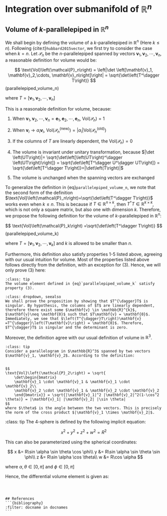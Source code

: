 # Integration over submanifold of $\mathbb{R}^n$

## Volume of $k$-parallelepiped in $\mathbb{R}^n$
We shall begin by defining the volume of a $k$-parallelepiped in $\mathbb{R}^n$ (Here $k\leq n$). Following {cite:t}`hubbard2015vector`, we first try to consider the case when $k=n$. Let $\mathcal{P}_n$ be the $n$-parallelepiped spanned by vectors $\mathbf{v}_1, \mathbf{v}_2,\cdots, \mathbf{v}_n$, a reasonable definition for volume would be:

$$
\text{Vol}\left(\mathcal{P}_n\right) = \left|\det \left[\mathbf{v}_1, \mathbf{v}_2,\cdots, \mathbf{v}_n\right]\right| = \sqrt{\det\left(T^\dagger T\right)}
$$ (parallelepiped_volume_n)

where $T=\left[\mathbf{v}_1, \mathbf{v}_2,\cdots, \mathbf{v}_n\right]$

This is a reasonable definition for volume, because:
1. When $\mathbf{v}_1, \mathbf{v}_2,\cdots, \mathbf{v}_n = \mathbf{e}_1, \mathbf{e}_2, \cdots, \mathbf{e}_n$, $\text{Vol}\left(\mathcal{P}_n\right) = 1$

2. When $\mathbf{v}_i \to \alpha_i \mathbf{v}_i$, $\text{Vol}\left(\mathcal{P}_n^{\text{(new)}}\right)=|\alpha_i|\text{Vol}\left(\mathcal{P}_n^{\text{(old)}}\right)$

3. If the columns of $T$ are linearly dependent, the $\text{Vol}\left(\mathcal{P}_n\right) = 0$

4. The volume is invariant under unitary transformation, because $|\det \left(UT\right)|= \sqrt{\det\left[\left(UT\right)^\dagger \left(UT\right)\right]} = \sqrt{\det\left[T^\dagger U^\dagger UT\right]} = \sqrt{\det\left[T^\dagger T\right]}=|\det\left(T\right)|$

5. The volume is unchanged when the spanning vectors are exchanged

To generalize the definition in {eq}`parallelepiped_volume_n`, we note that the second form of the definition $\text{Vol}\left(\mathcal{P}_n\right)=\sqrt{\det\left(T^\dagger T\right)}$ works even when $k\leq n$. This is because if $T\in \mathbb{R}^{n\times k}$, then $T^\dagger T \in \mathbb{R}^{k\times k}$, which is not only a square matrix, but also one with dimension $k$. Therefore, we propose the following definition for the volume of $k$-parallelepiped in $\mathbb{R}^n$:

$$
\text{Vol}\left(\mathcal{P}_k\right) =\sqrt{\det\left(T^\dagger T\right)}
$$ (parallelepiped_volume_k)

where $T=\left[\mathbf{v}_1, \mathbf{v}_2,\cdots, \mathbf{v}_k\right]$ and $k$ is allowed to be smaller than $n$.

Furthermore, this definition also satisfy properties 1-5 listed above, agreeing with our usual intuition for volume. Most of the properties listed above follows directly from the definition, with an exception for (3). Hence, we will only prove (3) here:

````{admonition} **Proposition** 
:class: tip
The volume element defined in {eq}`parallelepiped_volume_k` satisfy property (3).
````

```{admonition} **Proof**
:class: dropdown, seealso
We shall prove the proposition by showing that $T^{\dagger}T$ is singular. By hypothesis, the columns of $T$ are linearly dependent, therefore there exist some $\mathbf{v} \in \mathbb{R}^{k}$, $\mathbf{v}\neq \mathbf{0}$ such that $T\mathbf{v} = \mathbf{0}$. Immediately, we see that $\left(T^{\dagger}T\right)\mathbf{v} =T^{\dagger}\left(T\mathbf{v}\right) = \mathbf{0}$. Therefore, $T^{\dagger}T$ is singular and the determinant is zero.
```


Moreover, the definition agree with our usual definition of volume in $\mathbb{R}^3$. 

````{admonition} **Example: Area of a parallelogram in $\mathbb{R}^3$** 
:class: tip
Consider a parallelogram in $\mathbb{R}^3$ spanned by two vectors $\mathbf{v}_1, \mathbf{v}_2$. According to the definition:


$$
\text{Vol}\left(\mathcal{P}_2\right) = \sqrt{
    \det\begin{bmatrix}
    \mathbf{v}_1 \cdot \mathbf{v}_1 & \mathbf{v}_1 \cdot \mathbf{v}_2\\
    \mathbf{v}_2 \cdot \mathbf{v}_1 & \mathbf{v}_2 \cdot \mathbf{v}_2
    \end{bmatrix}} = \sqrt{|\mathbf{v}_1|^2 |\mathbf{v}_2|^2(1-\cos^2 \theta)} = |\mathbf{v}_1| |\mathbf{v}_2| |\sin \theta|
$$
where $\theta$ is the angle between the two vectors. This is precisely the norm of the cross product $|\mathbf{v}_1 \times \mathbf{v}_2|$.
````

:class: tip
The 4-sphere is defined by the following implicit equation:

$$
x^2 + y^2 + z^2 + w^2 = R^2 
$$

This can also be parameterized using the spherical coordinates:

$$
x &= R\sin \alpha \sin \theta \cos \phi\\
y &= R\sin \alpha \sin \theta \sin \phi\\
z &= R\sin \alpha \cos \theta\\
w &= R\cos \alpha
$$

where $\alpha, \theta \in [0,\pi]$ and $\phi \in [0,\pi]$


Hence, the differential volume element is given as:
````



## References
```{bibliography}
:filter: docname in docnames
```